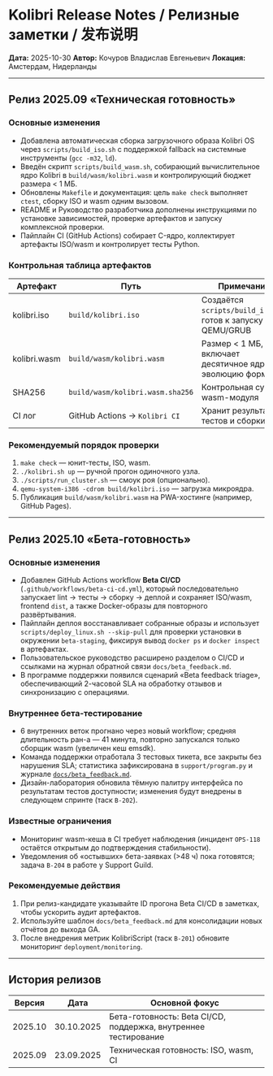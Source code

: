 # Kolibri Release Notes / Релизные заметки / 发布说明

**Дата:** 2025-10-30
**Автор:** Кочуров Владислав Евгеньевич
**Локация:** Амстердам, Нидерланды

---

## Релиз 2025.09 «Техническая готовность»

### Основные изменения

- Добавлена автоматическая сборка загрузочного образа Kolibri OS через `scripts/build_iso.sh` с поддержкой
  fallback на системные инструменты (`gcc -m32`, `ld`).
- Введён скрипт `scripts/build_wasm.sh`, собирающий вычислительное ядро Kolibri в `build/wasm/kolibri.wasm`
  и контролирующий бюджет размера < 1 МБ.
- Обновлены `Makefile` и документация: цель `make check` выполняет `ctest`, сборку ISO и wasm одним вызовом.
- README и Руководство разработчика дополнены инструкциями по установке зависимостей, проверке артефактов и
  запуску комплексной проверки.
- Пайплайн CI (GitHub Actions) собирает C-ядро, коллектирует артефакты ISO/wasm и контролирует тесты Python.

### Контрольная таблица артефактов

| Артефакт | Путь | Примечание |
|----------|------|------------|
| kolibri.iso | `build/kolibri.iso` | Создаётся `scripts/build_iso.sh`, готов к запуску в QEMU/GRUB |
| kolibri.wasm | `build/wasm/kolibri.wasm` | Размер < 1 МБ, включает десятичное ядро и эволюцию формул |
| SHA256 | `build/wasm/kolibri.wasm.sha256` | Контрольная сумма wasm-модуля |
| CI лог | GitHub Actions → `Kolibri CI` | Хранит результаты тестов и сборки |

### Рекомендуемый порядок проверки

1. `make check` — юнит-тесты, ISO, wasm.
2. `./kolibri.sh up` — ручной прогон одиночного узла.
3. `./scripts/run_cluster.sh` — смоук роя (опционально).
4. `qemu-system-i386 -cdrom build/kolibri.iso` — загрузка микроядра.
5. Публикация `build/wasm/kolibri.wasm` на PWA-хостинге (например, GitHub Pages).

---

## Релиз 2025.10 «Бета-готовность»

### Основные изменения

- Добавлен GitHub Actions workflow **Beta CI/CD** (`.github/workflows/beta-ci-cd.yml`), который последовательно запускает
  lint → тесты → сборку → деплой и сохраняет ISO/wasm, frontend `dist`, а также Docker-образы для повторного развёртывания.
- Пайплайн деплоя восстанавливает собранные образы и использует `scripts/deploy_linux.sh --skip-pull` для проверки установки в
  окружении `beta-staging`, фиксируя вывод `docker ps` и `docker inspect` в артефактах.
- Пользовательское руководство расширено разделом о CI/CD и ссылками на журнал обратной связи `docs/beta_feedback.md`.
- В программе поддержки появился сценарий «Beta feedback triage», обеспечивающий 2-часовой SLA на обработку отзывов и
  синхронизацию с операциями.

### Внутреннее бета-тестирование

- 6 внутренних веток прогнано через новый workflow; средняя длительность ран-а — 41 минута, повторно запускался только сборщик
  wasm (увеличен кеш emsdk).
- Команда поддержки отработала 3 тестовых тикета, все закрыты без нарушения SLA; статистика зафиксирована в `support/program.py`
  и журнале [`docs/beta_feedback.md`](beta_feedback.md).
- Дизайн-лаборатория обновила тёмную палитру интерфейса по результатам тестов доступности; изменения будут внедрены в
  следующем спринте (таск `B-202`).

### Известные ограничения

- Мониторинг wasm-кеша в CI требует наблюдения (инцидент `OPS-118` остаётся открытым до подтверждения стабильности).
- Уведомления об «остывших» бета-заявках (>48 ч) пока готовятся; задача `B-204` в работе у Support Guild.

### Рекомендуемые действия

1. При релиз-кандидате указывайте ID прогона Beta CI/CD в заметках, чтобы ускорить аудит артефактов.
2. Используйте шаблон `docs/beta_feedback.md` для консолидации новых отчётов до выхода GA.
3. После внедрения метрик KolibriScript (таск `B-201`) обновите мониторинг `deployment/monitoring`.

---

## История релизов

| Версия | Дата | Основной фокус |
|--------|------|----------------|
| 2025.10 | 30.10.2025 | Бета-готовность: Beta CI/CD, поддержка, внутреннее тестирование |
| 2025.09 | 23.09.2025 | Техническая готовность: ISO, wasm, CI |

